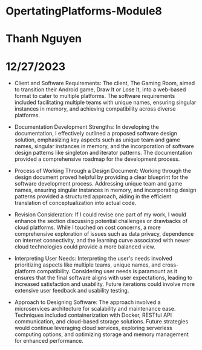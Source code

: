 # OpertatingPlatforms-Module8
# Thanh Nguyen
# 12/27/2023

- Client and Software Requirements:
The client, The Gaming Room, aimed to transition their Android game, Draw It or Lose It, into a web-based format to cater to multiple platforms. The software requirements included facilitating multiple teams with unique names, ensuring singular instances in memory, and achieving compatibility across diverse platforms.

- Documentation Development Strengths:
In developing the documentation, I effectively outlined a proposed software design solution, emphasizing key aspects such as unique team and game names, singular instances in memory, and the incorporation of software design patterns like singleton and iterator patterns. The documentation provided a comprehensive roadmap for the development process.

- Process of Working Through a Design Document:
Working through the design document proved helpful by providing a clear blueprint for the software development process. Addressing unique team and game names, ensuring singular instances in memory, and incorporating design patterns provided a structured approach, aiding in the efficient translation of conceptualization into actual code.

- Revision Consideration:
If I could revise one part of my work, I would enhance the section discussing potential challenges or drawbacks of cloud platforms. While I touched on cost concerns, a more comprehensive exploration of issues such as data privacy, dependence on internet connectivity, and the learning curve associated with newer cloud technologies could provide a more balanced view.

- Interpreting User Needs:
Interpreting the user's needs involved prioritizing aspects like multiple teams, unique names, and cross-platform compatibility. Considering user needs is paramount as it ensures that the final software aligns with user expectations, leading to increased satisfaction and usability. Future iterations could involve more extensive user feedback and usability testing.

- Approach to Designing Software:
The approach involved a microservices architecture for scalability and maintenance ease. Techniques included containerization with Docker, RESTful API communication, and cloud-based storage solutions. Future strategies would continue leveraging cloud services, exploring serverless computing options, and optimizing storage and memory management for enhanced performance.
